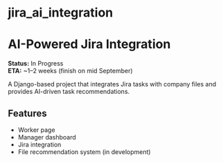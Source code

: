 # jira_ai_integration
# AI-Powered Jira Integration

**Status:** In Progress  
**ETA:** ~1–2 weeks (finish on mid September)

A Django-based project that integrates Jira tasks with company files 
and provides AI-driven task recommendations.  

## Features
- Worker page
- Manager dashboard
- Jira integration
- File recommendation system (in development)

